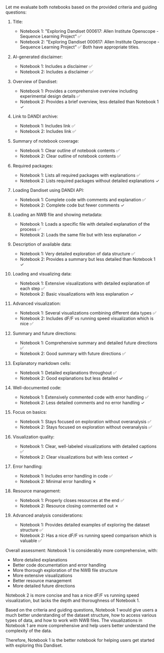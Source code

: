 Let me evaluate both notebooks based on the provided criteria and guiding questions:

1. Title:
   - Notebook 1: "Exploring Dandiset 000617: Allen Institute Openscope - Sequence Learning Project" ✅
   - Notebook 2: "Exploring Dandiset 000617: Allen Institute Openscope - Sequence Learning Project" ✅
   Both have appropriate titles.

2. AI-generated disclaimer:
   - Notebook 1: Includes a disclaimer ✅
   - Notebook 2: Includes a disclaimer ✅

3. Overview of Dandiset:
   - Notebook 1: Provides a comprehensive overview including experimental design details ✅
   - Notebook 2: Provides a brief overview, less detailed than Notebook 1 ✓

4. Link to DANDI archive:
   - Notebook 1: Includes link ✅
   - Notebook 2: Includes link ✅

5. Summary of notebook coverage:
   - Notebook 1: Clear outline of notebook contents ✅
   - Notebook 2: Clear outline of notebook contents ✅

6. Required packages:
   - Notebook 1: Lists all required packages with explanations ✅
   - Notebook 2: Lists required packages without detailed explanations ✓

7. Loading Dandiset using DANDI API:
   - Notebook 1: Complete code with comments and explanation ✅
   - Notebook 2: Complete code but fewer comments ✓

8. Loading an NWB file and showing metadata:
   - Notebook 1: Loads a specific file with detailed explanation of the process ✅
   - Notebook 2: Loads the same file but with less explanation ✓

9. Description of available data:
   - Notebook 1: Very detailed exploration of data structure ✅
   - Notebook 2: Provides a summary but less detailed than Notebook 1 ✓

10. Loading and visualizing data:
    - Notebook 1: Extensive visualizations with detailed explanation of each step ✅
    - Notebook 2: Basic visualizations with less explanation ✓

11. Advanced visualization:
    - Notebook 1: Several visualizations combining different data types ✅
    - Notebook 2: Includes dF/F vs running speed visualization which is nice ✅ 

12. Summary and future directions:
    - Notebook 1: Comprehensive summary and detailed future directions ✅
    - Notebook 2: Good summary with future directions ✅

13. Explanatory markdown cells:
    - Notebook 1: Detailed explanations throughout ✅
    - Notebook 2: Good explanations but less detailed ✓

14. Well-documented code:
    - Notebook 1: Extensively commented code with error handling ✅
    - Notebook 2: Less detailed comments and no error handling ✓

15. Focus on basics:
    - Notebook 1: Stays focused on exploration without overanalysis ✅
    - Notebook 2: Stays focused on exploration without overanalysis ✅

16. Visualization quality:
    - Notebook 1: Clear, well-labeled visualizations with detailed captions ✅
    - Notebook 2: Clear visualizations but with less context ✓
    
17. Error handling:
    - Notebook 1: Includes error handling in code ✅
    - Notebook 2: Minimal error handling ✗

18. Resource management:
    - Notebook 1: Properly closes resources at the end ✅
    - Notebook 2: Resource closing commented out ✗

19. Advanced analysis considerations:
    - Notebook 1: Provides detailed examples of exploring the dataset structure ✅
    - Notebook 2: Has a nice dF/F vs running speed comparison which is valuable ✅

Overall assessment:
Notebook 1 is considerably more comprehensive, with:
- More detailed explanations
- Better code documentation and error handling
- More thorough exploration of the NWB file structure
- More extensive visualizations
- Better resource management
- More detailed future directions

Notebook 2 is more concise and has a nice dF/F vs running speed visualization, but lacks the depth and thoroughness of Notebook 1.

Based on the criteria and guiding questions, Notebook 1 would give users a much better understanding of the dataset structure, how to access various types of data, and how to work with NWB files. The visualizations in Notebook 1 are more comprehensive and help users better understand the complexity of the data.

Therefore, Notebook 1 is the better notebook for helping users get started with exploring this Dandiset.